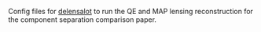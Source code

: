 Config files for [delensalot](https://github.com/NextGenCMB/delensalot) to run the QE and MAP lensing reconstruction for the component separation comparison paper.
